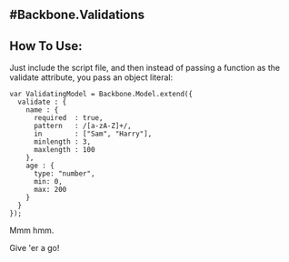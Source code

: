 #Backbone.Validations
--------

## How To Use:

Just include the script file, and then instead of passing a function as the validate attribute, you pass an object literal:

    var ValidatingModel = Backbone.Model.extend({
      validate : {
        name : {
          required  : true,
          pattern   : /[a-zA-Z]+/,
          in        : ["Sam", "Harry"],
          minlength : 3,
          maxlength : 100
        },
        age : {
          type: "number",
          min: 0,
          max: 200
        }
      }
    });

Mmm hmm.

Give 'er a go!

